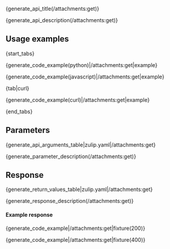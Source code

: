 {generate_api_title(/attachments:get)}

{generate_api_description(/attachments:get)}

## Usage examples

{start_tabs}

{generate_code_example(python)|/attachments:get|example}

{generate_code_example(javascript)|/attachments:get|example}

{tab|curl}

{generate_code_example(curl)|/attachments:get|example}

{end_tabs}

## Parameters

{generate_api_arguments_table|zulip.yaml|/attachments:get}

{generate_parameter_description(/attachments:get)}

## Response

{generate_return_values_table|zulip.yaml|/attachments:get}

{generate_response_description(/attachments:get)}

#### Example response

{generate_code_example|/attachments:get|fixture(200)}

{generate_code_example|/attachments:get|fixture(400)}
